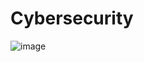 # Cybersecurity
![image](https://user-images.githubusercontent.com/77906460/136640785-77b088b7-271c-414a-9693-18c1fe13b309.png)
